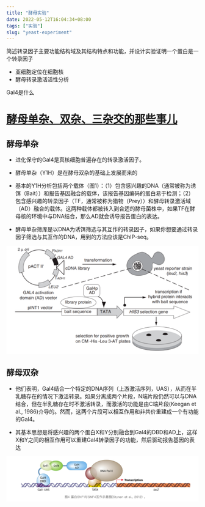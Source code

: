 ```yaml
---
title: "酵母实验"
date: 2022-05-12T16:04:34+08:00
tags: ["实验"]
slug: "yeast-experiment"
---
```





简述转录因子主要功能结构域及其结构特点和功能，并设计实验证明一个蛋白是一个转录因子

- 亚细胞定位在细胞核
- 酵母转录激活活性分析

Gal4是什么





# [酵母单杂、双杂、三杂交的那些事儿](https://mp.weixin.qq.com/s/Pb49R4uJhXZXea9hMh5maA)


## 酵母单杂
* 进化保守的Gal4是真核细胞普遍存在的转录激活因子。

* 酵母单杂（Y1H）是在酵母双杂的基础上发展而来的

* 基本的Y1H分析包括两个载体（图1）：（1）包含感兴趣的DNA（通常被称为诱饵（Bait））和报告基因融合的载体，该报告基因编码的蛋白易于检测；（2）包含感兴趣的转录因子（TF，通常被称为猎物（Prey））和酵母转录激活域（AD）融合的载体。这两种载体都被转入到合适的酵母菌株中，如果TF在酵母核的环境中与DNA结合，那么AD就会诱导报告蛋白的表达。

* 酵母单杂筛库是以DNA为诱饵筛选与其互作的转录因子，如果你想要通过转录因子筛选与其互作的DNA，用到的方法应该是ChIP-seq。

![](https://raw.githubusercontent.com/zyqi17/fig/main/uPic/image-20220512171820946.png)



## 酵母双杂

* 他们表明，Gal4结合一个特定的DNA序列（上游激活序列，UAS），从而在半乳糖存在的情况下激活转录。如果分离成两个片段，N端片段仍然可以与DNA结合，但在半乳糖存在时不激活转录，而激活的功能是由C端片段(Keegan et al., 1986)介导的。然而，这两个片段可以相互作用和非共价重建成一个有功能的Gal4。

* 其基本思想是将感兴趣的两个蛋白X和Y分别融合到Gal4的DBD和AD上，这样X和Y之间的相互作用可以重建Gal4转录因子的功能，然后驱动报告基因的表达

![](https://raw.githubusercontent.com/zyqi17/fig/main/uPic/image-20220512171926185.png)